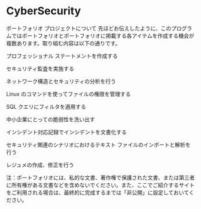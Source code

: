 # CyberSecurity
ポートフォリオ プロジェクトについて
先ほどお伝えしたように、このプログラムではポートフォリオとポートフォリオに掲載する各アイテムを作成する機会が複数あります。取り組む内容は以下の通りです。

プロフェッショナル ステートメントを作成する

セキュリティ監査を実施する

ネットワーク構造とセキュリティの分析を行う

Linux のコマンドを使ってファイルの権限を管理する

SQL クエリにフィルタを適用する

中小企業にとっての脆弱性を洗い出す

インシデント対応記録でインシデントを文書化する 

セキュリティ関連のシナリオにおけるテキスト ファイルのインポートと解析を行う

レジュメの作成、修正を行う

注：ポートフォリオには、私的な文書、著作権で保護された文書、または第三者に所有権がある文書などを含めないでください。また、ここでご紹介するサイトをご利用される場合は、最終的に完成するまでは「非公開」に設定しておいてください。
